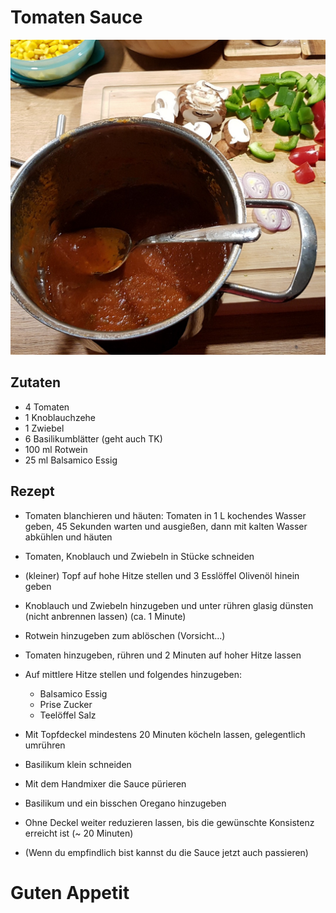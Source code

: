 # Tomaten Sauce

![result](build/Tomato_Sauce.jpg "Build")

## Zutaten
* 4 Tomaten
* 1 Knoblauchzehe
* 1 Zwiebel
* 6 Basilikumblätter (geht auch TK)
* 100 ml Rotwein
* 25 ml Balsamico Essig

## Rezept
* Tomaten blanchieren und häuten: 
Tomaten in 1 L kochendes Wasser geben, 45 Sekunden warten und ausgießen, dann mit kalten Wasser abkühlen und häuten

* Tomaten, Knoblauch und Zwiebeln in Stücke schneiden

* (kleiner) Topf auf hohe Hitze stellen und 3 Esslöffel Olivenöl hinein geben

* Knoblauch und Zwiebeln hinzugeben und unter rühren glasig dünsten (nicht anbrennen lassen) (ca. 1 Minute)

* Rotwein hinzugeben zum ablöschen (Vorsicht...)

* Tomaten hinzugeben, rühren und 2 Minuten auf hoher Hitze lassen

* Auf mittlere Hitze stellen und folgendes hinzugeben:
  + Balsamico Essig
  + Prise Zucker
  + Teelöffel Salz

* Mit Topfdeckel mindestens 20 Minuten köcheln lassen, gelegentlich umrühren

* Basilikum klein schneiden

* Mit dem Handmixer die Sauce pürieren

* Basilikum und ein bisschen Oregano hinzugeben

* Ohne Deckel weiter reduzieren lassen, bis die gewünschte Konsistenz erreicht ist (~ 20 Minuten)

* (Wenn du empfindlich bist kannst du die Sauce jetzt auch passieren)

# Guten Appetit
